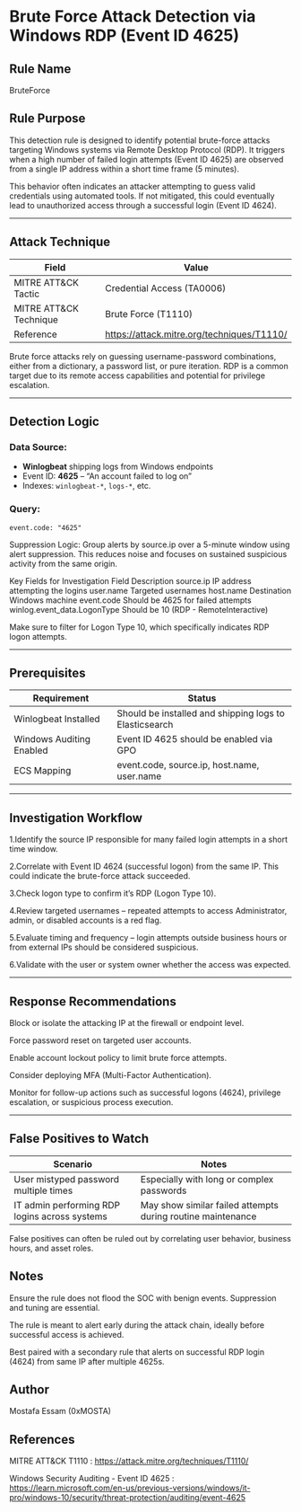 # Brute Force Attack Detection via Windows RDP (Event ID 4625)

## Rule Name
BruteForce

## Rule Purpose
This detection rule is designed to identify potential brute-force attacks targeting Windows systems via Remote Desktop Protocol (RDP). It triggers when a high number of failed login attempts (Event ID 4625) are observed from a single IP address within a short time frame (5 minutes).

This behavior often indicates an attacker attempting to guess valid credentials using automated tools. If not mitigated, this could eventually lead to unauthorized access through a successful login (Event ID 4624).

---

## Attack Technique

| Field        | Value                                                                 |
|--------------|-----------------------------------------------------------------------|
| MITRE ATT&CK Tactic | Credential Access (TA0006)                                           |
| MITRE ATT&CK Technique | Brute Force (T1110)                                                  |
| Reference    | https://attack.mitre.org/techniques/T1110/                             |

Brute force attacks rely on guessing username-password combinations, either from a dictionary, a password list, or pure iteration. RDP is a common target due to its remote access capabilities and potential for privilege escalation.

---

## Detection Logic

### Data Source:
- **Winlogbeat** shipping logs from Windows endpoints
- Event ID: **4625** – “An account failed to log on”
- Indexes: `winlogbeat-*`, `logs-*`, etc.

### Query:
```kuery
event.code: "4625"
```

Suppression Logic:
Group alerts by source.ip over a 5-minute window using alert suppression. This reduces noise and focuses on sustained suspicious activity from the same origin.

Key Fields for Investigation
Field	Description
source.ip	IP address attempting the logins
user.name	Targeted usernames
host.name	Destination Windows machine
event.code	Should be 4625 for failed attempts
winlog.event_data.LogonType	Should be 10 (RDP - RemoteInteractive)

Make sure to filter for Logon Type 10, which specifically indicates RDP logon attempts.

---
## Prerequisites

| Requirement              | Status                                                   |
| ------------------------ | -------------------------------------------------------- |
| Winlogbeat Installed     |  Should be installed and shipping logs to Elasticsearch |
| Windows Auditing Enabled |  Event ID 4625 should be enabled via GPO                |
| ECS Mapping              |  event.code, source.ip, host.name, user.name            |


---
## Investigation Workflow
1.Identify the source IP responsible for many failed login attempts in a short time window.

2.Correlate with Event ID 4624 (successful logon) from the same IP. This could indicate the brute-force attack succeeded.

3.Check logon type to confirm it’s RDP (Logon Type 10).

4.Review targeted usernames – repeated attempts to access Administrator, admin, or disabled accounts is a red flag.

5.Evaluate timing and frequency – login attempts outside business hours or from external IPs should be considered suspicious.

6.Validate with the user or system owner whether the access was expected.


---


## Response Recommendations
Block or isolate the attacking IP at the firewall or endpoint level.

Force password reset on targeted user accounts.

Enable account lockout policy to limit brute force attempts.

Consider deploying MFA (Multi-Factor Authentication).

Monitor for follow-up actions such as successful logons (4624), privilege escalation, or suspicious process execution.


---

## False Positives to Watch


| Scenario                                      | Notes                                                       |
| --------------------------------------------- | ----------------------------------------------------------- |
| User mistyped password multiple times         | Especially with long or complex passwords                   |
| IT admin performing RDP logins across systems | May show similar failed attempts during routine maintenance |


False positives can often be ruled out by correlating user behavior, business hours, and asset roles.

## Notes
Ensure the rule does not flood the SOC with benign events. Suppression and tuning are essential.

The rule is meant to alert early during the attack chain, ideally before successful access is achieved.

Best paired with a secondary rule that alerts on successful RDP login (4624) from same IP after multiple 4625s.

## Author
Mostafa Essam (0xMOSTA)
  
## References
MITRE ATT&CK T1110 : https://attack.mitre.org/techniques/T1110/

Windows Security Auditing - Event ID 4625 : https://learn.microsoft.com/en-us/previous-versions/windows/it-pro/windows-10/security/threat-protection/auditing/event-4625


